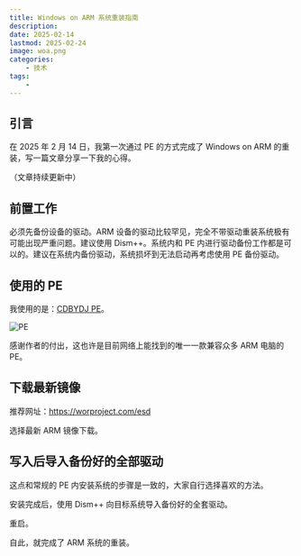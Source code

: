 ```yaml
---
title: Windows on ARM 系统重装指南
description: 
date: 2025-02-14
lastmod: 2025-02-24
image: woa.png
categories:
    - 技术
tags:
    - 
---
```


## 引言

在 2025 年 2 月 14 日，我第一次通过 PE 的方式完成了 Windows on ARM 的重装，写一篇文章分享一下我的心得。

（文章持续更新中）

## 前置工作

必须先备份设备的驱动。ARM 设备的驱动比较罕见，完全不带驱动重装系统极有可能出现严重问题。建议使用 Dism++。系统内和 PE 内进行驱动备份工作都是可以的。建议在系统内备份驱动，系统损坏到无法启动再考虑使用 PE 备份驱动。

## 使用的 PE

我使用的是：[CDBYDJ PE](https://bydjpe.winos.me/)。

![PE](PE.png)

感谢作者的付出，这也许是目前网络上能找到的唯一一款兼容众多 ARM 电脑的 PE。

## 下载最新镜像

推荐网址：<https://worproject.com/esd>

选择最新 ARM 镜像下载。

## 写入后导入备份好的全部驱动

这点和常规的 PE 内安装系统的步骤是一致的，大家自行选择喜欢的方法。

安装完成后，使用 Dism++ 向目标系统导入备份好的全套驱动。

重启。

自此，就完成了 ARM 系统的重装。
